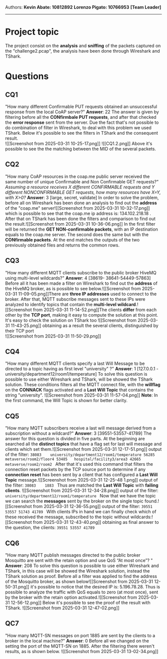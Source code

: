 
Authors: 
**Kevin Abate:       10812892**
**Lorenzo Pigato: 10766953** **[Team Leader]** 

---
# Project topic
The project consist on the **analysis** and **sniffing** of the packets captured on the "challenge2.pcap", the analysis have been done through Wireshark and TShark.

# Questions
## CQ1
"How many different Confirmable PUT requests obtained an unsuccessful response from the local CoAP server?"
**Answer**: 22
	The answer is given by filtering before all the **CONfirmbale PUT requests**, and after that checked the **error response** sent from the server. Due the fact that's not possible to do combination of filter in Wireshark, to deal with this problem we used TShark.    Below it's possible to see the filters in TShark  and the consequent result.             
	![[Screenshot from 2025-03-31 10-25-17.png]] ![[CQ1.2.png]] Above it's possible to see the the matching between the MID of the several packets.
## CQ2
"How many CoAP resources in the coap.me public server received the
same number of unique Confirmable and Non Confirmable GET requests?"
	*Assuming a resource receives X different CONFIRMABLE requests and Y different
	NONCONFIRMABLE GET requests, how many resources have X=Y, with X>0?*
**Answer**: 3 [large, secret, validate]
	In order to solve the problem, before all on Wireshark has been done an analysis to find out the **address** of the "coap.me" server![[Screenshot from 2025-03-31 10-32-17.png]] which is possible to see that the coap.me ip address is: 134.102.218.18 .                            After that on TShark has been done  the filters and comparison to find out the result.![[Screenshot from 2025-03-31 10-36-06.png]]
	In the first filter will be returned the **GET NON-confirmable packets**, with an IP destination equals to the coap.me server. The second does the same but with the **CONfirmable packets**. At the end matches the outputs of the two previously obtained files and returns the common rows.
## CQ3
"How many different MQTT clients subscribe to the public broker
HiveMQ using multi-level wildcards?"
**Answer**:  4 [38619- 38641-54449-57863]
      Before all it has been made a filter on Wireshark to find out the **address** of the HiveMQ broker, as is possible to see below.![[Screenshot from 2025-03-31 11-09-05.png]]There are **three IP addresses** used to connect to the broker. After that, MQTT subscribe messages sent to these IPs were analyzed to identify topics that contain the **multi-level wildcard**.![[Screenshot from 2025-03-31 11-14-52.png]]The clients **differ** from each other by the **TCP port**, making it easy to compute the solution at this point.
      It's easy to check the solution on TShark too
      ![[Screenshot from 2025-03-31 11-43-25.png]]
      obtaining as a result the several clients, distinguished by their TCP port   
      ![[Screenshot from 2025-03-31 11-50-29.png]]
## CQ4 
"How many different MQTT clients specify a last Will Message to be
directed to a topic having as first level "university" ?"
**Answer**: 1 [127.0.0.1 - university/department12/room1/temperature]
	To solve this question is possible to use either Wireshark and TShark, will be showed 
	the TShark solution.
	These conditions filters all the MQTT connect file, with the **willflag** on the **CONNACK** flags activated and a **Last Will Topic** that contains the string "university".
	![[Screenshot from 2025-03-31 11-57-04.png]]
	**Note**:  In the first command, the Will Topic is shown for better clarity.
## CQ5
"How many MQTT subscribers receive a last will message derived from a subscription without a wildcard?"
**Answer**: 3 [39551-53557-41789]
	The answer for this question is divided in five parts.
	At the beginning are searched all the **distinct topics** that have a flag set for last will message and clients which set them.![[Screenshot from 2025-03-31 12-17-51.png]]
	output of the filter:
	```38083	university/department12/room1/temperature
	56285	metaverse/room2/floor4
	53485	hospital/facility3/area3
	42665	metaverse/room2/room2
	```
	After that it's used this command that filters the connection reset packets by the TCP source port to determine if any **connection reset** has been sent by a client that has configured a **Last Will Topic** message.![[Screenshot from 2025-03-31 12-25-48 1.png]]
	output of the filter:
	```38083	1883
	```
	Thus are matched the **Last Will Topic** with **failing clients**.
	![[Screenshot from 2025-03-31 12-34-28.png]]
	output of the filter:
	```university/department12/room1/temperature
	```
	Now that we have the topic we can search the **messages** sent by the broker on the single topic found.![[Screenshot from 2025-03-31 12-36-55.png]]
	output of the filter:
	```39551
	53557
	51743
	41789
	```
	With clients IPs in hand we can finally check which of these received the message, subscribed to the topic without wildcards:![[Screenshot from 2025-03-31 12-43-40.png]]
	obtaining as final answer to the question, the clients:
	```39551
	53557
	41789```
## CQ6
"How many MQTT publish messages directed to the public broker Mosquitto are sent with the retain option and use QoS “At most once”? "
**Answer**: 208
	To solve this question is possible to use either Wireshark and TShark, in this case will be showed the Wireshark solution, instead the TShark solution as proof.
	 Before all a filter was applied to find the address of the Mosquitto broker, as shown below![[Screenshot from 2025-03-31 12-50-31.png]]
	 it's possible to notice that the desired IP is: 5.196.78.28.
	Thus is possible to analyze the traffic with QoS equals to zero (at most once), sent by the broker with the retain option activated.![[Screenshot from 2025-03-31 12-56-12.png]]
	Below it's possible to see the proof of the result with TShark.
	![[Screenshot from 2025-03-31 12-47-02.png]]
## QC7
"How many MQTT-SN messages on port 1885 are sent by the clients to a broker in the local machine?"
**Answer**: 0
	Before all we changed on the setting the port of the MQTT-SN on 1885. 
	After the filtering there weren't results, as is shown below.
	![[Screenshot from 2025-03-31 13-02-34.png]]



